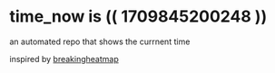 # time_now is (( 1709845200248 ))

an automated repo that shows the currnent time

inspired by [breakingheatmap](https://github.com/breakingheatmap/breakingheatmap)